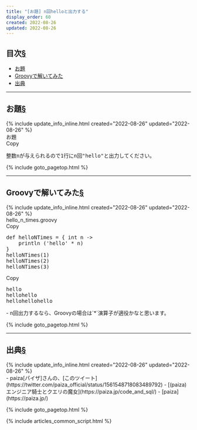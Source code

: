 ```yaml
---
title: "[お題] n回helloと出力する"
display_order: 60
created: 2022-08-26
updated: 2022-08-26
---
```


## <a name="index">目次</a><a class="heading-anchor-permalink" href="#目次">§</a>

<ul id="index_ul">
<li><a href="#お題">お題</a></li>
<li><a href="#Groovyで解いてみた">Groovyで解いてみた</a></li>
<li><a href="#出典">出典</a></li>
</ul>

* * *
## <a name="お題">お題</a><a class="heading-anchor-permalink" href="#お題">§</a>
<div class="chapter-updated">{% include update_info_inline.html created="2022-08-26" updated="2022-08-26" %}</div>
<div class="code-box">
<div class="title">お題</div>
<div class="copy-button">Copy</div>
<pre>
整数nが与えられるので1行にn回"hello"と出力してください。
</pre>
</div>

{% include goto_pagetop.html %}

* * *
## <a name="Groovyで解いてみた">Groovyで解いてみた</a><a class="heading-anchor-permalink" href="#Groovyで解いてみた">§</a>
<div class="chapter-updated">{% include update_info_inline.html created="2022-08-26" updated="2022-08-26" %}</div>
<div class="code-box">
<div class="title">hello_n_times.groovy</div>
<div class="copy-button">Copy</div>
<pre>
def helloNTimes = { int n -&gt;
    println ('hello' * n)
}
helloNTimes(1)
helloNTimes(2)
helloNTimes(3)
</pre>
</div>
<div class="code-box-output no-title">
<div class="copy-button">Copy</div>
<pre>
hello
hellohello
hellohellohello
</pre>
</div>
- n回出力するなら、Groovyの場合は`*`演算子が適役かなと思います。

{% include goto_pagetop.html %}

* * *
## <a name="出典">出典</a><a class="heading-anchor-permalink" href="#出典">§</a>
<div class="chapter-updated">{% include update_info_inline.html created="2022-08-26" updated="2022-08-26" %}</div>
- paiza[パイザ]さんの、[このツイート](https://twitter.com/paiza_official/status/1561548718083489792)
- [(paiza)エンジニア騎士とクエリの魔女](https://paiza.jp/code_and_sql/)
- [paiza](https://paiza.jp/)

{% include goto_pagetop.html %}

{% include articles_common_script.html %}
